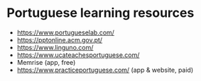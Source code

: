 # Portuguese learning resources

- https://www.portugueselab.com/
- https://pptonline.acm.gov.pt/
- https://www.linguno.com/
- https://www.ucateachesportuguese.com/
- Memrise (app, free)
- https://www.practiceportuguese.com/ (app & website, paid)
